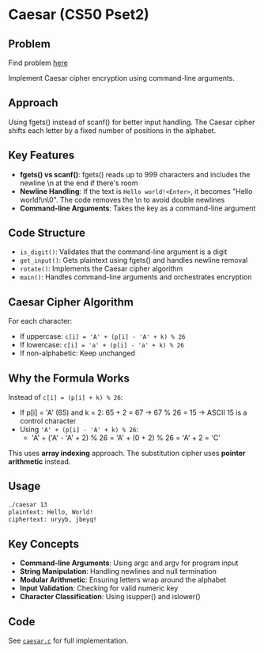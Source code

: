 # Caesar (CS50 Pset2)

## Problem
Find problem [here](https://cs50.harvard.edu/x/psets/2/caesar/)

Implement Caesar cipher encryption using command-line arguments.

## Approach
Using fgets() instead of scanf() for better input handling. The Caesar cipher shifts each letter by a fixed number of positions in the alphabet.

## Key Features
- **fgets() vs scanf()**: fgets() reads up to 999 characters and includes the newline \n at the end if there's room
- **Newline Handling**: If the text is `Hello world!<Enter>`, it becomes "Hello world!\n\0". The code removes the \n to avoid double newlines
- **Command-line Arguments**: Takes the key as a command-line argument

## Code Structure
- `is_digit()`: Validates that the command-line argument is a digit
- `get_input()`: Gets plaintext using fgets() and handles newline removal
- `rotate()`: Implements the Caesar cipher algorithm
- `main()`: Handles command-line arguments and orchestrates encryption

## Caesar Cipher Algorithm
For each character:
- If uppercase: `c[i] = 'A' + (p[i] - 'A' + k) % 26`
- If lowercase: `c[i] = 'a' + (p[i] - 'a' + k) % 26`
- If non-alphabetic: Keep unchanged

## Why the Formula Works
Instead of `c[i] = (p[i] + k) % 26`:
- If p[i] = 'A' (65) and k = 2: 65 + 2 = 67 → 67 % 26 = 15 → ASCII 15 is a control character
- Using `'A' + (p[i] - 'A' + k) % 26`:
  - 'A' + ('A' - 'A' + 2) % 26 = 'A' + (0 + 2) % 26 = 'A' + 2 = 'C'

This uses **array indexing** approach. The substitution cipher uses **pointer arithmetic** instead.

## Usage
```bash
./caesar 13
plaintext: Hello, World!
ciphertext: uryyb, jbeyq!
```

## Key Concepts
- **Command-line Arguments**: Using argc and argv for program input
- **String Manipulation**: Handling newlines and null termination
- **Modular Arithmetic**: Ensuring letters wrap around the alphabet
- **Input Validation**: Checking for valid numeric key
- **Character Classification**: Using isupper() and islower()

## Code
See [`caesar.c`](caesar.c) for full implementation.
